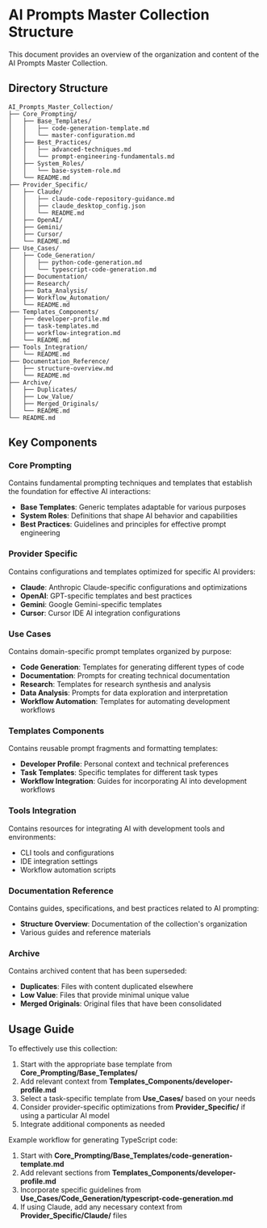 # AI Prompts Master Collection Structure

This document provides an overview of the organization and content of the AI Prompts Master Collection.

## Directory Structure

```
AI_Prompts_Master_Collection/
├── Core_Prompting/
│   ├── Base_Templates/
│   │   ├── code-generation-template.md
│   │   └── master-configuration.md
│   ├── Best_Practices/
│   │   ├── advanced-techniques.md
│   │   └── prompt-engineering-fundamentals.md
│   ├── System_Roles/
│   │   └── base-system-role.md
│   └── README.md
├── Provider_Specific/
│   ├── Claude/
│   │   ├── claude-code-repository-guidance.md
│   │   ├── claude_desktop_config.json
│   │   └── README.md
│   ├── OpenAI/
│   ├── Gemini/
│   ├── Cursor/
│   └── README.md
├── Use_Cases/
│   ├── Code_Generation/
│   │   ├── python-code-generation.md
│   │   └── typescript-code-generation.md
│   ├── Documentation/
│   ├── Research/
│   ├── Data_Analysis/
│   ├── Workflow_Automation/
│   └── README.md
├── Templates_Components/
│   ├── developer-profile.md
│   ├── task-templates.md
│   ├── workflow-integration.md
│   └── README.md
├── Tools_Integration/
│   └── README.md
├── Documentation_Reference/
│   ├── structure-overview.md
│   └── README.md
├── Archive/
│   ├── Duplicates/
│   ├── Low_Value/
│   ├── Merged_Originals/
│   └── README.md
└── README.md
```

## Key Components

### Core Prompting
Contains fundamental prompting techniques and templates that establish the foundation for effective AI interactions:

- **Base Templates**: Generic templates adaptable for various purposes
- **System Roles**: Definitions that shape AI behavior and capabilities
- **Best Practices**: Guidelines and principles for effective prompt engineering

### Provider Specific
Contains configurations and templates optimized for specific AI providers:

- **Claude**: Anthropic Claude-specific configurations and optimizations
- **OpenAI**: GPT-specific templates and best practices
- **Gemini**: Google Gemini-specific templates
- **Cursor**: Cursor IDE AI integration configurations

### Use Cases
Contains domain-specific prompt templates organized by purpose:

- **Code Generation**: Templates for generating different types of code
- **Documentation**: Prompts for creating technical documentation
- **Research**: Templates for research synthesis and analysis
- **Data Analysis**: Prompts for data exploration and interpretation
- **Workflow Automation**: Templates for automating development workflows

### Templates Components
Contains reusable prompt fragments and formatting templates:

- **Developer Profile**: Personal context and technical preferences
- **Task Templates**: Specific templates for different task types
- **Workflow Integration**: Guides for incorporating AI into development workflows

### Tools Integration
Contains resources for integrating AI with development tools and environments:

- CLI tools and configurations
- IDE integration settings
- Workflow automation scripts

### Documentation Reference
Contains guides, specifications, and best practices related to AI prompting:

- **Structure Overview**: Documentation of the collection's organization
- Various guides and reference materials

### Archive
Contains archived content that has been superseded:

- **Duplicates**: Files with content duplicated elsewhere
- **Low Value**: Files that provide minimal unique value
- **Merged Originals**: Original files that have been consolidated

## Usage Guide

To effectively use this collection:

1. Start with the appropriate base template from **Core_Prompting/Base_Templates/**
2. Add relevant context from **Templates_Components/developer-profile.md**
3. Select a task-specific template from **Use_Cases/** based on your needs
4. Consider provider-specific optimizations from **Provider_Specific/** if using a particular AI model
5. Integrate additional components as needed

Example workflow for generating TypeScript code:
1. Start with **Core_Prompting/Base_Templates/code-generation-template.md**
2. Add relevant sections from **Templates_Components/developer-profile.md** 
3. Incorporate specific guidelines from **Use_Cases/Code_Generation/typescript-code-generation.md**
4. If using Claude, add any necessary context from **Provider_Specific/Claude/** files